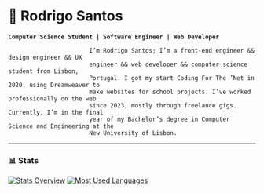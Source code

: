 # 🪽 Rodrigo Santos

**`Computer Science Student | Software Engineer | Web Developer`**

                           I’m Rodrigo Santos; I’m a front-end engineer && design engineer && UX
                           engineer && web developer && computer science student from Lisbon,
                           Portugal. I got my start Coding For The ’Net in 2020, using Dreamweaver to
                           make websites for school projects. I’ve worked professionally on the web
                           since 2023, mostly through freelance gigs. Currently, I’m in the final
                           year of my Bachelor’s degree in Computer Science and Engineering at the
                           New University of Lisbon.
                           
---

### 📊 Stats

[![Stats Overview](https://raw.githubusercontent.com/RodrigoRafaelSantos7/github-stats-transparent/output/generated/overview.svg)](https://github.com/RodrigoRafaelSantos7/github-stats-transparent)
[![Most Used Languages](https://raw.githubusercontent.com/RodrigoRafaelSantos7/github-stats-transparent/output/generated/languages.svg)](https://github.com/RodrigoRafaelSantos7/github-stats-transparent)

